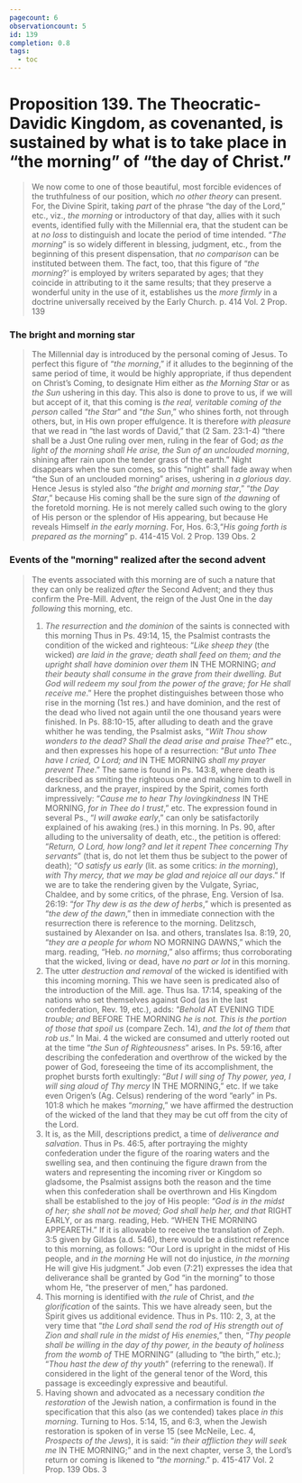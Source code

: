 ```yaml
---
pagecount: 6
observationcount: 5
id: 139
completion: 0.8
tags:
  - toc
---
```

# Proposition 139. The Theocratic-Davidic Kingdom, as covenanted, is sustained by what is to take place in “the morning” of “the day of Christ.”

>We now come to one of those beautiful, most forcible evidences of the truthfulness of our position, which *no other theory* can present. For, the Divine Spirit, taking *part* of the phrase “the day of the Lord,” etc., viz., *the morning* or introductory of that day, allies with it such events, identified fully with the Millennial era, that the student can be at *no loss* to distinguish and locate the period of time intended. “*The morning*” is so widely different in blessing, judgment, etc., from the beginning of this present dispensation, that *no comparison* can be instituted between them. The fact, too, that this figure of “*the morning*?’ is employed by writers separated by ages; that they coincide in attributing to it the same results; that they preserve a wonderful unity in the use of it, establishes us the *more firmly* in a doctrine universally received by the Early Church.
>p. 414 Vol. 2 Prop. 139
### The bright and morning star
>The Millennial day is introduced by the personal coming of Jesus. To perfect this figure of “*the morning*,” if it alludes to the beginning of the same period of time, it would be highly appropriate, if thus dependent on Christ’s Coming, to designate Him either as *the Morning Star* or as *the Sun* ushering in this day. This also is done to prove to us, if we will but accept of it, that this coming is *the real, veritable coming of the person* called “*the Star*” and “*the Sun*,” who shines forth, not through others, but, in His own proper effulgence. It is therefore *with pleasure* that we read in “the last words of David,” that (2 Sam. 23:1-4) “there shall be a Just One ruling over men, ruling in the fear of God; *as the light of the morning shall He arise, the Sun of an unclouded morning*, shining after rain upon the tender grass of the earth.” Night disappears when the sun comes, so this “night” shall fade away when “the Sun of an unclouded morning” arises, ushering in *a glorious day*. Hence Jesus is styled also “*the bright and morning star*,” “*the Day Star*,” because His coming shall be the sure sign of *the dawning* of the foretold morning. He is not merely called such owing to the glory of His person or the splendor of His appearing, but because He reveals Himself *in the early morning*. For, Hos. 6:3,“*His going forth is prepared as the morning*”
>p. 414-415 Vol. 2 Prop. 139 Obs. 2
### Events of the "morning" realized after the second advent
>The events associated with this morning are of such a nature that they can only be realized *after* the Second Advent; and they thus confirm the Pre-Mill. Advent, the reign of the Just One in the day *following* this morning, etc. 
>1. *The resurrection* and *the dominion* of the saints is connected with this morning Thus in Ps. 49:14, 15, the Psalmist contrasts the condition of the wicked and righteous: “*Like sheep they* (the wicked) *are laid in the grave; death shall feed on them; and the upright shall have dominion over them* IN THE MORNING; *and their beauty shall consume in the grave from their dwelling. But God will redeem my soul from the power of the grave; for He shall receive me*.” Here the prophet distinguishes between those who rise in the morning (1st res.) and have dominion, and the rest of the dead who lived not again until the one thousand years were finished. In Ps. 88:10-15, after alluding to death and the grave whither he was tending, the Psalmist asks, “*Wilt Thou show wonders to the dead? Shall the dead arise and praise Thee*?” etc., and then expresses his hope of a resurrection: “*But unto Thee have I cried, O Lord; and* IN THE MORNING *shall my prayer prevent Thee*.” The same is found in Ps. 143:8, where death is described as smiting the righteous one and making him to dwell in darkness, and the prayer, inspired by the Spirit, comes forth impressively: “*Cause me to hear Thy lovingkindness* IN THE MORNING, *for in Thee do I trust*,” etc. The expression found in several Ps., “*I will awake early*,” can only be satisfactorily explained of his awaking (res.) in this morning. In Ps. 90, after alluding to the universality of death, etc., the petition is offered: “*Return, O Lord, how long? and let it repent Thee concerning Thy servants*” (that is, do not let them thus be subject to the power of death); “*O satisfy us early* (lit. as some critics: *in the morning*), *with Thy mercy, that we may be glad and rejoice all our days*.” If we are to take the rendering given by the Vulgate, Syriac, Chaldee, and by some critics, of the phrase, Eng. Version of Isa. 26:19: “*for Thy dew is as the dew of herbs*,” which is presented as “*the dew of the dawn*,” then in immediate connection with the resurrection there is reference to the morning. Delitzsch, sustained by Alexander on Isa. and others, translates Isa. 8:19, 20, “*they are a people for whom* NO MORNING DAWNS,” which the marg. reading, “Heb. *no morning*,” also affirms; thus corroborating that the wicked, living or dead, have *no part or lot* in this morning. 
>2. The utter *destruction and removal* of the wicked is identified with this incoming morning. This we have seen is predicated also of the introduction of the Mill. age. Thus Isa. 17:14, speaking of the nations who set themselves against God (as in the last confederation, Rev. 19, etc.), adds: “*Behold* AT EVENING TIDE *trouble; and* BEFORE THE MORNING *he is not. This is the portion of those that spoil us* (compare Zech. 14), *and the lot of them that rob us*.” In Mai. 4 the wicked are consumed and utterly rooted out at the time “*the Sun of Righteousness*” arises. In Ps. 59:16, after describing the confederation and overthrow of the wicked by the power of God, foreseeing the time of its accomplishment, the prophet bursts forth exultingly: “*But I will sing of Thy power, yea, I will sing aloud of Thy mercy* IN THE MORNING,” etc. If we take even Origen’s (Ag. Celsus) rendering of the word “early” in Ps. 101:8 which he makes “*morning*,” we have affirmed the destruction of the wicked of the land that they may be cut off from the city of the Lord. 
>3. It is, as the Mill, descriptions predict, a time of *deliverance and salvation*. Thus in Ps. 46:5, after portraying the mighty confederation under the figure of the roaring waters and the swelling sea, and then continuing the figure drawn from the waters and representing the incoming river or Kingdom so gladsome, the Psalmist assigns both the reason and the time when this confederation shall be overthrown and His Kingdom shall be established to the joy of His people: “*God is in the midst of her; she shall not be moved; God shall help her, and that* RIGHT EARLY, or as marg. reading, Heb. “WHEN THE MORNING APPEARETH.” If it is allowable to receive the translation of Zeph. 3:5 given by Gildas (a.d. 546), there would be a distinct reference to this morning, as follows: “Our Lord is upright in the midst of His people, and *in the morning* He will not do injustice, *in the morning* He will give His judgment.” Job even (7:21) expresses the idea that deliverance shall be granted by God “in the morning” to those whom He, “the preserver of men,” has pardoned. 
>4. This morning is identified with *the rule* of Christ, and *the glorification* of the saints. This we have already seen, but the Spirit gives us additional evidence. Thus in Ps. 110: 2, 3, at the very time that “*the Lord shall send the rod of His strength out of Zion and shall rule in the midst of His enemies*,” then, “*Thy people shall be willing in the day of thy power, in the beauty of holiness from the womb of* THE MORNING” (alluding to “the birth,” etc.); “*Thou hast the dew of thy youth*” (referring to the renewal). If considered in the light of the general tenor of the Word, this passage is exceedingly expressive and beautiful. 
>5. Having shown and advocated as a necessary condition *the restoration* of the Jewish nation, a confirmation is found in the specification that this also (as we contended) takes place *in this morning*. Turning to Hos. 5:14, 15, and 6:3, when the Jewish restoration is spoken of in verse 15 (see McNeile, Lec. 4, *Prospects of the Jews*), it is said: “*in their affliction they will seek me* IN THE MORNING;” and in the next chapter, verse 3, the Lord’s return or coming is likened to “*the morning*.”
>p. 415-417 Vol. 2 Prop. 139 Obs. 3














